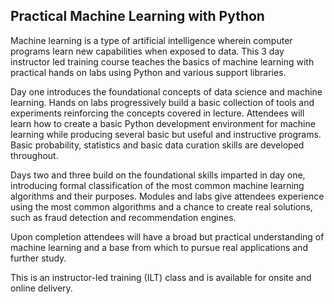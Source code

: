 ## Practical Machine Learning with Python

Machine learning is a type of artificial intelligence wherein computer programs learn new capabilities when exposed to data. This 3 day instructor led training course teaches the basics of machine learning with practical hands on labs using Python and various support libraries.

Day one introduces the foundational concepts of data science and machine learning. Hands on labs progressively build a basic collection of tools and experiments reinforcing the concepts covered in lecture. Attendees will learn how to create a basic Python development environment for machine learning while producing several basic but useful and instructive programs. Basic probability, statistics and basic data curation skills are developed throughout.

Days two and three build on the foundational skills imparted in day one, introducing formal classification of the most common machine learning algorithms and their purposes. Modules and labs give attendees experience using the most common algorithms and a chance to create real solutions, such as fraud detection and recommendation engines.

Upon completion attendees will have a broad but practical understanding of machine learning and a base from which to pursue real applications and further study.

This is an instructor-led training (ILT) class and is available for onsite and online delivery.
